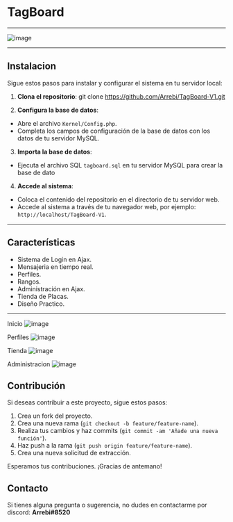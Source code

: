 # TagBoard
<hr>

![image](https://github.com/Arrebi/TagBoard-V1/assets/81374187/b0733cec-fd3e-417f-8218-ef6cda43fc5d)

<hr>

## Instalacion

Sigue estos pasos para instalar y configurar el sistema en tu servidor local:

1. **Clona el repositorio**: 
git clone https://github.com/Arrebi/TagBoard-V1.git

2. **Configura la base de datos**:
- Abre el archivo `Kernel/Config.php`.
- Completa los campos de configuración de la base de datos con los datos de tu servidor MySQL.

3. **Importa la base de datos**:
- Ejecuta el archivo SQL `tagboard.sql` en tu servidor MySQL para crear la base de dato

4. **Accede al sistema**: 
- Coloca el contenido del repositorio en el directorio de tu servidor web. 
- Accede al sistema a través de tu navegador web, por ejemplo: `http://localhost/TagBoard-V1`.


<hr>

## Características

- Sistema de Login en Ajax.
- Mensajeria en tiempo real.
- Perfiles.
- Rangos.
- Administración en Ajax.
- Tienda de Placas.
- Diseño Practico.

<hr>

Inicio
![image](https://github.com/Arrebi/TagBoard-V1/assets/81374187/5da4c382-2736-4151-9521-66940065ac51)

Perfiles
![image](https://github.com/Arrebi/TagBoard-V1/assets/81374187/26a6b5d8-470d-4a8a-a7e5-67f73a978cda)

Tienda
![image](https://github.com/Arrebi/TagBoard-V1/assets/81374187/c78b3411-4e4e-46ba-a5d2-6a0bb405e875)

Administracion
![image](https://github.com/Arrebi/TagBoard-V1/assets/81374187/23ae05e4-4cc2-4f6f-a7b0-c307b368065b)

## Contribución

Si deseas contribuir a este proyecto, sigue estos pasos:

1. Crea un fork del proyecto.
2. Crea una nueva rama (`git checkout -b feature/feature-name`).
3. Realiza tus cambios y haz commits (`git commit -am 'Añade una nueva función'`).
4. Haz push a la rama (`git push origin feature/feature-name`).
5. Crea una nueva solicitud de extracción.

Esperamos tus contribuciones. ¡Gracias de antemano!

## Contacto

Si tienes alguna pregunta o sugerencia, no dudes en contactarme por discord: **Arrebi#8520**
